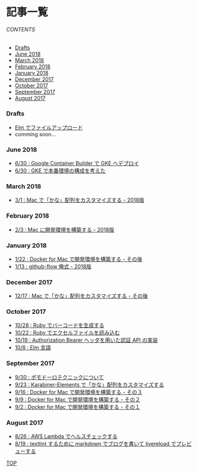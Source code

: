 # 記事一覧
<a id="top"></a>

###### CONTENTS

- [Drafts](#drafts)
- [June 2018](#june-2018)
- [March 2018](#march-2018)
- [February 2018](#february-2018)
- [January 2018](#january-2018)
- [December 2017](#december-2017)
- [October 2017](#october-2017)
- [September 2017](#september-2017)
- [August 2017](#august-2017)

<a id="drafts"></a>
### Drafts

- [Elm でファイルアップロード](/draft/elm-file-upload/index.html)
- comming soon...

<a id="june-2018"></a>
### June 2018

- [6/30 : Google Container Builder で GKE へデプロイ](/entry/2018/06/30/161333)
- [6/30 : GKE で本番環境の構成を考えた](/entry/2018/06/30/032823)

<a id="march-2018"></a>
### March 2018

- [3/1 : Mac で「かな」配列をカスタマイズする - 2018版](/entry/2018/03/01/063706)


<a id="february-2018"></a>
### February 2018

- [2/3 : Mac に開発環境を構築する - 2018版](/entry/2018/02/03/092853)


<a id="january-2018"></a>
### January 2018

- [1/22 : Docker for Mac で開発環境を構築する - その後](/entry/2018/01/22/185431)
- [1/13 : github-flow 俺式 - 2018版](/entry/2018/01/13/154730)

<a id="december-2017"></a>
### December 2017

- [12/17 : Mac で「かな」配列をカスタマイズする - その後](/entry/2017/12/17/152415)

<a id="october-2017"></a>
### October 2017

- [10/28 : Ruby でバーコードを生成する](/entry/2017/10/28/124233)
- [10/22 : Ruby でエクセルファイルを読み込む](/entry/2017/10/22/113921)
- [10/19 : Authorization Bearer ヘッダを用いた認証 API の実装](/entry/2017/10/19/004734)
- [10/8 : Elm 言語](/entry/2017/10/08/041010)

<a id="september-2017"></a>
### September 2017

- [9/30 : ポモドーロテクニックについて](entry/2017/09/30/183412)
- [9/23 : Karabiner-Elements で「かな」配列をカスタマイズする](/entry/2017/09/23/172055)
- [9/16 : Docker for Mac で開発環境を構築する - その３](/entry/2017/09/16/180320)
- [9/9 : Docker for Mac で開発環境を構築する - その２](/entry/2017/09/09/111638)
- [9/2 : Docker for Mac で開発環境を構築する - その１](/entry/2017/09/02/170406)

<a id="august-2017"></a>
### August 2017

- [8/26 : AWS Lambda でヘルスチェックする](/entry/2017/08/26/104312)
- [8/19 : textlint するために markdown でブログを書いて livereload でプレビューする](/entry/2017/08/19/063735)

[TOP](#top)
